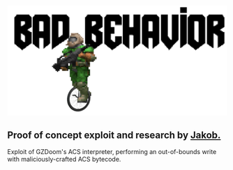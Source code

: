 ![Bad BEHAVIOR][img_1]
## Proof of concept exploit and research by [Jakob.][1]

Exploit of GZDoom's ACS interpreter, performing an out-of-bounds write with
maliciously-crafted ACS bytecode.


[1]: http://jakob.space/

[img_1]: https://raw.githubusercontent.com/TsarFox/bad-behavior/master/logo.png
